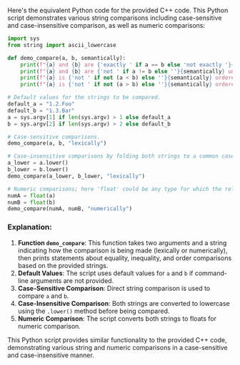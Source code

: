  Here's the equivalent Python code for the provided C++ code. This Python script demonstrates various string comparisons including case-sensitive and case-insensitive comparison, as well as numeric comparisons:

```python
import sys
from string import ascii_lowercase

def demo_compare(a, b, semantically):
    print(f"{a} and {b} are {'exactly ' if a == b else 'not exactly '}{semantically} equal.")
    print(f"{a} and {b} are {'not ' if a != b else ''}{semantically} unequal.")
    print(f"{a} is {'not ' if not (a < b) else ''}{semantically} ordered before {b}.")
    print(f"{a} is {'not ' if not (a > b) else ''}{semantically} ordered after {b}.")

# Default values for the strings to be compared.
default_a = "1.2.Foo"
default_b = "1.3.Bar"
a = sys.argv[1] if len(sys.argv) > 1 else default_a
b = sys.argv[2] if len(sys.argv) > 2 else default_b

# Case-sensitive comparisons.
demo_compare(a, b, "lexically")

# Case-insensitive comparisons by folding both strings to a common case.
a_lower = a.lower()
b_lower = b.lower()
demo_compare(a_lower, b_lower, "lexically")

# Numeric comparisons; here 'float' could be any type for which the relevant conversion is defined.
numA = float(a)
numB = float(b)
demo_compare(numA, numB, "numerically")
```

### Explanation:
1. **Function `demo_compare`**: This function takes two arguments and a string indicating how the comparison is being made (lexically or numerically), then prints statements about equality, inequality, and order comparisons based on the provided strings.
2. **Default Values**: The script uses default values for `a` and `b` if command-line arguments are not provided.
3. **Case-Sensitive Comparison**: Direct string comparison is used to compare `a` and `b`.
4. **Case-Insensitive Comparison**: Both strings are converted to lowercase using the `.lower()` method before being compared.
5. **Numeric Comparison**: The script converts both strings to floats for numeric comparison.

This Python script provides similar functionality to the provided C++ code, demonstrating various string and numeric comparisons in a case-sensitive and case-insensitive manner.
